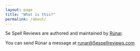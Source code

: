 ```yaml
---
layout: page
title: "What is this?"
permalink: /about/
---
```


5e Spell Reviews are authored and maintained by [Rúnar](http://twitter.com/runarorama).

You can send Rúnar a message at runar@5espellreviews.com

